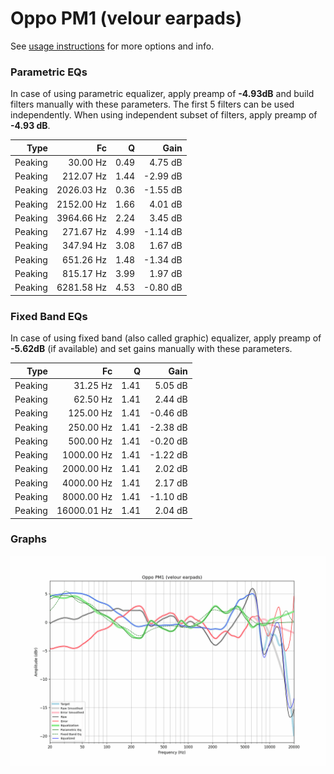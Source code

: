 # Oppo PM1 (velour earpads)
See [usage instructions](https://github.com/jaakkopasanen/AutoEq#usage) for more options and info.

### Parametric EQs
In case of using parametric equalizer, apply preamp of **-4.93dB** and build filters manually
with these parameters. The first 5 filters can be used independently.
When using independent subset of filters, apply preamp of **-4.93 dB**.

| Type    | Fc         |    Q | Gain     |
|--------:|-----------:|-----:|---------:|
| Peaking | 30.00 Hz   | 0.49 | 4.75 dB  |
| Peaking | 212.07 Hz  | 1.44 | -2.99 dB |
| Peaking | 2026.03 Hz | 0.36 | -1.55 dB |
| Peaking | 2152.00 Hz | 1.66 | 4.01 dB  |
| Peaking | 3964.66 Hz | 2.24 | 3.45 dB  |
| Peaking | 271.67 Hz  | 4.99 | -1.14 dB |
| Peaking | 347.94 Hz  | 3.08 | 1.67 dB  |
| Peaking | 651.26 Hz  | 1.48 | -1.34 dB |
| Peaking | 815.17 Hz  | 3.99 | 1.97 dB  |
| Peaking | 6281.58 Hz | 4.53 | -0.80 dB |

### Fixed Band EQs
In case of using fixed band (also called graphic) equalizer, apply preamp of **-5.62dB**
(if available) and set gains manually with these parameters.

| Type    | Fc          |    Q | Gain     |
|--------:|------------:|-----:|---------:|
| Peaking | 31.25 Hz    | 1.41 | 5.05 dB  |
| Peaking | 62.50 Hz    | 1.41 | 2.44 dB  |
| Peaking | 125.00 Hz   | 1.41 | -0.46 dB |
| Peaking | 250.00 Hz   | 1.41 | -2.38 dB |
| Peaking | 500.00 Hz   | 1.41 | -0.20 dB |
| Peaking | 1000.00 Hz  | 1.41 | -1.22 dB |
| Peaking | 2000.00 Hz  | 1.41 | 2.02 dB  |
| Peaking | 4000.00 Hz  | 1.41 | 2.17 dB  |
| Peaking | 8000.00 Hz  | 1.41 | -1.10 dB |
| Peaking | 16000.01 Hz | 1.41 | 2.04 dB  |

### Graphs
![](./Oppo%20PM1%20(velour%20earpads).png)